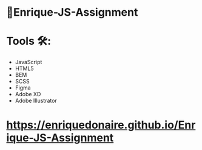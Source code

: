#   📱Enrique-JS-Assignment 

#   Tools 🛠️:
  - JavaScript
  - HTML5
  - BEM
  - SCSS
  - Figma
  - Adobe XD
  - Adobe Illustrator

# https://enriquedonaire.github.io/Enrique-JS-Assignment  
